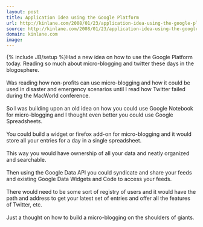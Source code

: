 ```yaml
---
layout: post
title: Application Idea using the Google Platform
url: http://kinlane.com/2008/01/23/application-idea-using-the-google-platform/
source: http://kinlane.com/2008/01/23/application-idea-using-the-google-platform/
domain: kinlane.com
image: 
---
```

{% include JB/setup %}Had a new idea on how to use the Google Platform today. Reading so much about micro-blogging and twitter these days in the blogosphere.<br />
<br />
Was reading how non-profits can use micro-blogging and how it could be used in disaster and emergency scenarios until I read how Twitter failed during the MacWorld conference.<br />
<br />
So I was building upon an old idea on how you could use Google Notebook for micro-blogging and I thought even better you could use Google Spreadsheets.<br />
<br />
You could build a widget or firefox add-on for micro-blogging and it would store all your entries for a day in a single spreadsheet.<br />
<br />
This way you would have ownership of all your data and neatly organized and searchable.<br />
<br />
Then using the Google Data API you could syndicate and share your feeds and existing Google Data Widgets and Code to access your feeds.<br />
<br />
There would need to be some sort of registry of users and it would have the path and address to get your latest set of entries and offer all the features of Twitter, etc.<br />
<br />
Just a thought on how to build a micro-blogging on the shoulders of giants.